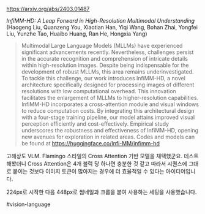 https://arxiv.org/abs/2403.01487

*InfiMM-HD: A Leap Forward in High-Resolution Multimodal Understanding* (Haogeng Liu, Quanzeng You, Xiaotian Han, Yiqi Wang, Bohan Zhai, Yongfei Liu, Yunzhe Tao, Huaibo Huang, Ran He, Hongxia Yang)

> Multimodal Large Language Models (MLLMs) have experienced significant advancements recently. Nevertheless, challenges persist in the accurate recognition and comprehension of intricate details within high-resolution images. Despite being indispensable for the development of robust MLLMs, this area remains underinvestigated. To tackle this challenge, our work introduces InfiMM-HD, a novel architecture specifically designed for processing images of different resolutions with low computational overhead. This innovation facilitates the enlargement of MLLMs to higher-resolution capabilities. InfiMM-HD incorporates a cross-attention module and visual windows to reduce computation costs. By integrating this architectural design with a four-stage training pipeline, our model attains improved visual perception efficiently and cost-effectively. Empirical study underscores the robustness and effectiveness of InfiMM-HD, opening new avenues for exploration in related areas. Codes and models can be found at https://huggingface.co/Infi-MM/infimm-hd

고해상도 VLM. Flamingo 스타일의 Cross Attention 기반 모델을 채택했군요. 테스트해봤더니 Cross Attention은 4개 블럭 당 하나면 충분한 것 같고 따라서 시퀀스에 그대로 붙이는 것보다 이미지 토큰이 많아지는 경우에 더 효율적일 수 있다는 아이디어입니다.

224px로 시작한 다음 448px로 썸네일과 크롭을 붙여 사용하는 세팅을 사용했습니다.

#vision-language 